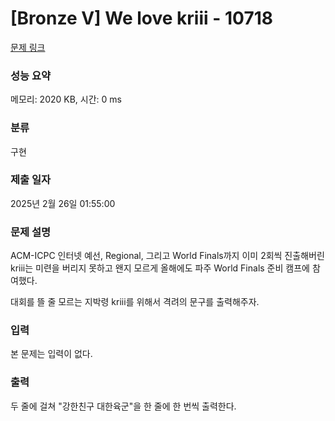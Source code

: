 # [Bronze V] We love kriii - 10718 

[문제 링크](https://www.acmicpc.net/problem/10718) 

### 성능 요약

메모리: 2020 KB, 시간: 0 ms

### 분류

구현

### 제출 일자

2025년 2월 26일 01:55:00

### 문제 설명

<p>ACM-ICPC 인터넷 예선, Regional, 그리고 World Finals까지 이미 2회씩 진출해버린 kriii는 미련을 버리지 못하고 왠지 모르게 올해에도 파주 World Finals 준비 캠프에 참여했다.</p>

<p>대회를 뜰 줄 모르는 지박령 kriii를 위해서 격려의 문구를 출력해주자.</p>

### 입력 

 <p>본 문제는 입력이 없다.</p>

### 출력 

 <p>두 줄에 걸쳐 "강한친구 대한육군"을 한 줄에 한 번씩 출력한다.</p>

